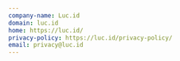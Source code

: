 ```yaml
---
company-name: Luc.id
domain: luc.id
home: https://luc.id/
privacy-policy: https://luc.id/privacy-policy/
email: privacy@luc.id
---
```




